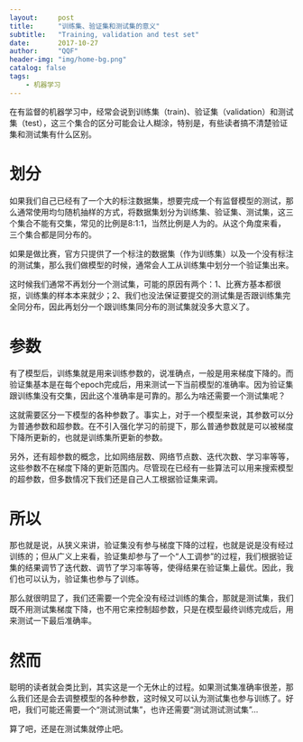 ```yaml
---
layout:     post
title:      "训练集、验证集和测试集的意义"
subtitle:   "Training, validation and test set"
date:       2017-10-27
author:     "QQF"
header-img: "img/home-bg.png"
catalog: false
tags:
    - 机器学习
---
```


在有监督的机器学习中，经常会说到训练集（train)、验证集（validation）和测试集（test），这三个集合的区分可能会让人糊涂，特别是，有些读者搞不清楚验证集和测试集有什么区别。

# 划分

如果我们自己已经有了一个大的标注数据集，想要完成一个有监督模型的测试，那么通常使用均匀随机抽样的方式，将数据集划分为训练集、验证集、测试集，这三个集合不能有交集，常见的比例是8:1:1，当然比例是人为的。从这个角度来看，三个集合都是同分布的。

如果是做比赛，官方只提供了一个标注的数据集（作为训练集）以及一个没有标注的测试集，那么我们做模型的时候，通常会人工从训练集中划分一个验证集出来。

这时候我们通常不再划分一个测试集，可能的原因有两个：1、比赛方基本都很抠，训练集的样本本来就少；2、我们也没法保证要提交的测试集是否跟训练集完全同分布，因此再划分一个跟训练集同分布的测试集就没多大意义了。

# 参数

有了模型后，训练集就是用来训练参数的，说准确点，一般是用来梯度下降的。而验证集基本是在每个epoch完成后，用来测试一下当前模型的准确率。因为验证集跟训练集没有交集，因此这个准确率是可靠的。那么为啥还需要一个测试集呢？

这就需要区分一下模型的各种参数了。事实上，对于一个模型来说，其参数可以分为普通参数和超参数。在不引入强化学习的前提下，那么普通参数就是可以被梯度下降所更新的，也就是训练集所更新的参数。

另外，还有超参数的概念，比如网络层数、网络节点数、迭代次数、学习率等等，这些参数不在梯度下降的更新范围内。尽管现在已经有一些算法可以用来搜索模型的超参数，但多数情况下我们还是自己人工根据验证集来调。

# 所以

那也就是说，从狭义来讲，验证集没有参与梯度下降的过程，也就是说是没有经过训练的；但从广义上来看，验证集却参与了一个“人工调参”的过程，我们根据验证集的结果调节了迭代数、调节了学习率等等，使得结果在验证集上最优。因此，我们也可以认为，验证集也参与了训练。

那么就很明显了，我们还需要一个完全没有经过训练的集合，那就是测试集，我们既不用测试集梯度下降，也不用它来控制超参数，只是在模型最终训练完成后，用来测试一下最后准确率。

# 然而

聪明的读者就会类比到，其实这是一个无休止的过程。如果测试集准确率很差，那么我们还是会去调整模型的各种参数，这时候又可以认为测试集也参与训练了。好吧，我们可能还需要一个“测试测试集”，也许还需要“测试测试测试集”...

算了吧，还是在测试集就停止吧。
